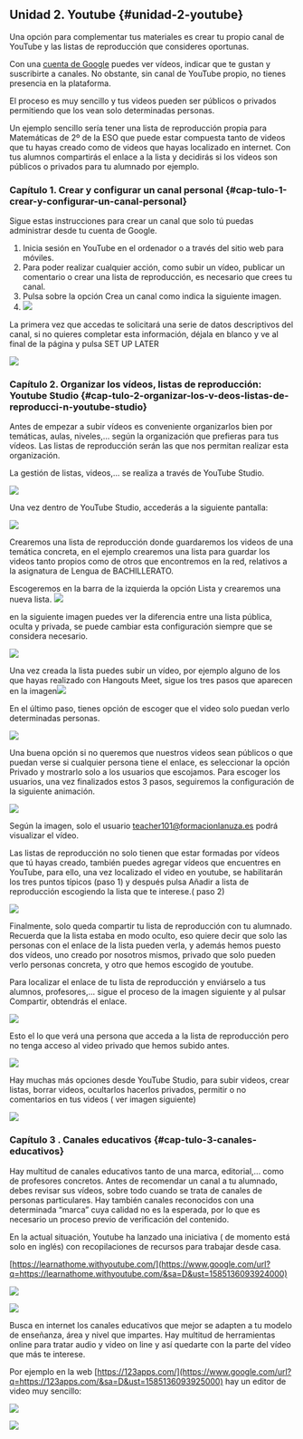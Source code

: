## Unidad 2\. Youtube {#unidad-2-youtube}

Una opción para complementar tus materiales es crear tu propio canal de YouTube y las listas de reproducción que consideres oportunas.

Con una [cuenta de Google](https://www.google.com/url?q=https://support.google.com/youtube/answer/1626189&sa=D&ust=1585136093917000) puedes ver vídeos, indicar que te gustan y suscribirte a canales. No obstante, sin canal de YouTube propio, no tienes presencia en la plataforma.

El proceso es muy sencillo y tus videos pueden ser públicos o privados permitiendo que los vean solo determinadas personas.

Un ejemplo sencillo sería tener una lista de reproducción propia para Matemáticas de 2º de la ESO que puede estar compuesta tanto de videos que tu hayas creado como de videos que hayas localizado en internet. Con tus alumnos compartirás el enlace a la lista y decidirás si los videos son públicos o privados para tu alumnado por ejemplo.

### Capítulo 1\. Crear y configurar un canal personal {#cap-tulo-1-crear-y-configurar-un-canal-personal}

Sigue estas instrucciones para crear un canal que solo tú puedas administrar desde tu cuenta de Google.

1.  Inicia sesión en YouTube en el ordenador o a través del sitio web para móviles.
2.  Para poder realizar cualquier acción, como subir un vídeo, publicar un comentario o crear una lista de reproducción, es necesario que crees tu canal.
3.  Pulsa sobre la opción Crea un canal como indica la siguiente imagen.
4.  ![](images/image32.png)

La primera vez que accedas te solicitará una serie de datos descriptivos del canal, si no quieres completar esta información, déjala en blanco y ve al final de la página y pulsa SET UP LATER

![](images/image30.png)

### Capítulo 2\. Organizar los vídeos, listas de reproducción: Youtube Studio {#cap-tulo-2-organizar-los-v-deos-listas-de-reproducci-n-youtube-studio}

Antes de empezar a subir vídeos es conveniente organizarlos bien por temáticas, aulas, niveles,... según la organización que prefieras para tus vídeos. Las listas de reproducción serán las que nos permitan realizar esta organización.

La gestión de listas, videos,... se realiza a través de YouTube Studio.

![](images/image54.png)

Una vez dentro de YouTube Studio, accederás a la siguiente pantalla:

![](images/image20.gif)

Crearemos una lista de reproducción donde guardaremos los videos de una temática concreta, en el ejemplo crearemos una lista para guardar los videos tanto propios como de otros que encontremos en la red, relativos a la asignatura de Lengua de BACHILLERATO.

Escogeremos en la barra de la izquierda la opción Lista y crearemos una nueva lista. ![](images/image3.png)

en la siguiente imagen puedes ver la diferencia entre  una lista pública, oculta y privada, se puede cambiar esta configuración siempre que se considera necesario.

![](images/image13.png)

Una vez creada la lista puedes subir un vídeo, por ejemplo alguno de los que hayas realizado con Hangouts  Meet, sigue los tres pasos que aparecen en la imagen![](images/image48.png)

En el último paso, tienes opción de escoger que el video solo puedan verlo determinadas personas.

![](images/image24.png)

Una buena opción si no queremos que nuestros videos sean públicos o que puedan verse si cualquier persona tiene el enlace, es seleccionar la opción Privado y mostrarlo solo a los usuarios que escojamos. Para escoger los usuarios, una vez finalizados estos 3 pasos, seguiremos la configuración de la siguiente animación.

![](images/image46.gif)

Según la imagen, solo el usuario teacher101@formacionlanuza.es podrá visualizar el vídeo.

Las listas de reproducción no solo tienen que estar formadas por vídeos que tú hayas creado, también puedes agregar vídeos que encuentres en YouTube, para ello, una vez localizado el video en youtube, se habilitarán los tres puntos típicos (paso 1) y después pulsa Añadir a lista de reproducción escogiendo la lista que te interese.( paso 2)

![](images/image12.png)

Finalmente, solo queda compartir tu lista de reproducción con tu alumnado. Recuerda que la lista estaba en modo oculto, eso quiere decir que solo las personas con el enlace de la lista pueden verla, y además hemos puesto dos vídeos, uno creado por nosotros mismos, privado que solo pueden verlo personas concreta, y otro que hemos escogido de youtube.

Para localizar el enlace de tu lista de reproducción y enviárselo a tus alumnos, profesores,... sigue el proceso de la imagen siguiente y al pulsar Compartir, obtendrás el enlace.

![](images/image28.gif) 

Esto el lo que verá una persona que acceda a la lista de reproducción pero no tenga acceso al video privado que hemos subido antes.

![](images/image27.png)

Hay muchas más opciones desde YouTube Studio, para subir videos, crear listas, borrar videos, ocultarlos hacerlos privados, permitir o no comentarios en tus videos ( ver imagen siguiente)

![](images/image23.png)

### Capítulo 3 . Canales educativos {#cap-tulo-3-canales-educativos}

Hay multitud de canales educativos tanto de una marca, editorial,... como de profesores concretos. Antes de recomendar un canal a tu alumnado, debes revisar sus vídeos, sobre todo cuando se trata de canales de personas particulares. Hay también canales reconocidos con una determinada “marca” cuya calidad no es la esperada, por lo que es necesario un proceso previo de verificación del contenido.

En la actual situación, Youtube ha lanzado una iniciativa ( de momento está solo en inglés) con recopilaciones de recursos para trabajar desde casa.

[https://learnathome.withyoutube.com/](https://www.google.com/url?q=https://learnathome.withyoutube.com/&sa=D&ust=1585136093924000)

![](images/image31.png)

![](images/image9.png)

Busca en internet los canales educativos que mejor se adapten a tu modelo de enseñanza, área y nivel que impartes. Hay multitud de herramientas online para tratar audio y video on line y así quedarte con la parte del vídeo que más te interese.

Por ejemplo en la web  [https://123apps.com/](https://www.google.com/url?q=https://123apps.com/&sa=D&ust=1585136093925000) hay un editor de video muy sencillo:

![](images/image55.png)

![](images/image53.png)